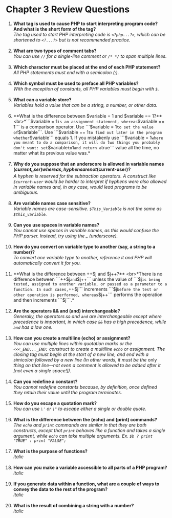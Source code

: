 # Chapter 3 Review Questions
1. **What tag is used to cause PHP to start interpreting program code? And what is the short form of the tag?**
<br>*The tag used to start PHP interpreting code is ```<?php...?>```, which can be shortened to ```<?...?>``` but is not recommended practice.*<br><br>
2. **What are two types of comment tabs?**
<br>*You can use ```//``` for a single-line comment or ```/* */``` to span multiple lines.*<br><br>
3. **Which character must be placed at the end of each PHP statement?**
<br>*All PHP statements must end with a semicolon (;).*<br><br>
4. **Which symbol must be used to preface all PHP variables?**
<br>*With the exception of constants, all PHP variables must begin with ```$```.*<br><br>
5. **What can a variable store?**
<br>*Variables hold a value that can be a string, a number, or other data.*<br><br>
6. **What is the difference between $variable = 1 and $variable == 1?**
<br>*```$variable = 1``` is an assignment statement, whereas ```$variable == 1``` is a comparison operator. Use ```$variable = 1``` to set the value of ```$variable```. Use ```$variable == 1``` to find out later in the program whether ```$variable``` equals 1. If you mistakenly use ```$variable = 1``` where you meant to do a comparison, it will do two things you probably don't want: set ```$variable``` to ```1``` and return a ```true``` value all the time, no matter what its previous value was.*<br><br>
7. **Why do you suppose that an underscore is allowed in variable names ($current_user) whereas, hyphens are not ($current-user)?**
<br>*A hyphen is reserved for the subtraction operators. A construct like ```$current-user``` would be harder to interpret if hyphens were also allowed in variable names and, in any case, would lead programs to be ambiguous.*<br><br>
8. **Are variable names case sensitive?**
<br>*Variable names are case-sensitive. ```$This_Variable``` is not the same as ```$this_variable```.*<br><br>
9. **Can you use spaces in variable names?**
<br>*You cannot use spaces in variable names, as this would confuse the PHP parser. Instead, try using the _ (underscore).*<br><br>
10. **How do you convert on variable type to another (say, a string to a number)?**
<br>*To convert one variable type to another, reference it and PHP will automatically convert it for you.*<br><br>
11. **What is the difference between ++$j and $j++?**
<br>*There is no difference between ```++$j``` and ```$j++``` unless the value of ```$j``` is being tested, assigned to another variable, or passed as a parameter to a function. In such cases, ```++$j``` increments ```$j``` before the test or other operation is performed, whereas ```$j++``` performs the operation and then increments ```$j```.*<br><br>
12. **Are the operators && and (and) interchangeable?**
<br>*Generally, the operators ```&&``` and ```and``` are interchangeable except where precedence is important, in which case ```&&``` has a high precedence, while ```and``` has a low one.*<br><br>
13. **How can you create a multiline (echo) or assignment?**
<br>*You can use multiple lines within quotation marks or the ```<<<_END..._END;``` construct to create a multiline ```echo``` or assignment. The closing tag must begin at the start of a new line, and end with a simicolon followed by a new line (In other words, it must be the* only *thing on that line--not even a comment is allowed to be added after it [not even a single space!]).*<br><br>
14. **Can you redefine a constant?**
<br>*You cannot redefine constants because, by definition, once defined they retain their value until the program terminates.*<br><br>
15. **How do you escape a quotation mark?**
<br>*You can use ```\'``` or ```\"``` to escape either a single or double quote.*<br><br>
16. **What is the difference between the (echo) and (print) commands?**
<br>*The ```echo``` and ```print``` commands are similar in that they are both constructs, except that ```print``` behaves like a function and takes a single argument, while ```echo``` can take multiple arguments. Ex. ```$b ? print "TRUE" : print "FALSE";```*<br><br>
17. **What is the purpose of functions?**
<br>*italic*<br><br>
18. **How can you make a variable accessible to all parts of a PHP program?**
<br>*italic*<br><br>
19. **If you generate data within a function, what are a couple of ways to convey the data to the rest of the program?**
<br>*italic*<br><br>
20. **What is the result of combining a string with a number?**
<br>*italic*<br><br>
